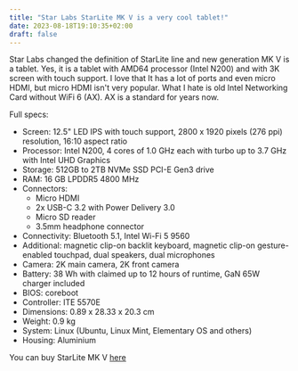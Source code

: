 ```yaml
---
title: "Star Labs StarLite MK V is a very cool tablet!"
date: 2023-08-18T19:10:35+02:00
draft: false
---
```


Star Labs changed the definition of StarLite line and new generation MK V is a tablet. Yes, it is a tablet with AMD64 processor (Intel N200) and with 3K screen with touch support. I love that It has a lot of ports and even micro HDMI, but micro HDMI isn't very popular. What I hate is old Intel Networking Card without WiFi 6 (AX). AX is a standard for years now.

Full specs:

- Screen: 12.5" LED IPS with touch support, 2800 x 1920 pixels (276 ppi) resolution, 16:10 aspect ratio
- Processor: Intel N200, 4 cores of 1.0 GHz each with turbo up to 3.7 GHz with Intel UHD Graphics
- Storage: 512GB to 2TB NVMe SSD PCI-E Gen3 drive
- RAM: 16 GB LPDDR5 4800 MHz
- Connectors:
   - Micro HDMI
   - 2x USB-C 3.2 with Power Delivery 3.0
   - Micro SD reader
   - 3.5mm headphone connector
- Connectivity: Bluetooth 5.1, Intel Wi-Fi 5 9560
- Additional: magnetic clip-on backlit keyboard, magnetic clip-on gesture-enabled touchpad, dual speakers, dual microphones
- Camera: 2K main camera, 2K front camera
- Battery: 38 Wh with claimed up to 12 hours of runtime, GaN 65W charger included
- BIOS: coreboot
- Controller: ITE 5570E
- Dimensions: 0.89 x 28.33 x 20.3 cm
- Weight: 0.9 kg
- System: Linux (Ubuntu, Linux Mint, Elementary OS and others)
- Housing: Aluminium

You can buy StarLite MK V [here](https://pl.starlabs.systems/products/starlite)
